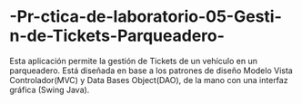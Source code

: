 # -Pr-ctica-de-laboratorio-05-Gesti-n-de-Tickets-Parqueadero-
Esta aplicación permite la gestión de Tickets de un vehículo en un parqueadero. Está diseñada en base a los patrones de diseño Modelo Vista Controlador(MVC) y Data Bases Object(DAO), de la mano con una interfaz gráfica (Swing Java). 
